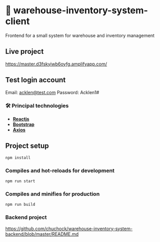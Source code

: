 # :ledger: warehouse-inventory-system-client

Frontend for a small system for warehouse and inventory management

## Live project
https://master.d3fskyiwb6oyfg.amplifyapp.com/

## Test login account
Email: acklen@test.com
Password: Acklen1#

### 🛠️ Principal technologies

- [**Reactjs**](https://reactjs.org/)
- [**Bootstrap**](https://getbootstrap.com/)
- [**Axios**](https://www.npmjs.com/package/axios)

## Project setup
```
npm install
```

### Compiles and hot-reloads for development
```
npm run start
```

### Compiles and minifies for production
```
npm run build
```

### Backend project

https://github.com/chuchock/warehouse-inventory-system-backend/blob/master/README.md

